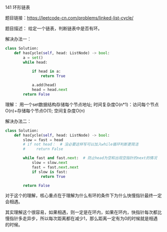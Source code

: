 141 环形链表

题目链接：https://leetcode-cn.com/problems/linked-list-cycle/

题目描述：
给定一个链表，判断链表中是否有环。


解决办法一：
```python
class Solution:
    def hasCycle(self, head: ListNode) -> bool:
        a = set() 
        while head:
            
            if head in a:
                return True

            a.add(head)
            head = head.next
        return False

```

理解：
用一个set数据结构存储每个节点地址;
时间复杂度O(n*1)：访问每个节点O(n)+存储每个节点O(1);
空间复杂度O(n)

解决办法二：

```python
class Solution:
    def hasCycle(self, head: ListNode) -> bool:
        slow = fast = head
        # if not head：  # 没必要这样写可以加入while循环判断更简洁
        #     return False

        while fast and fast.next:  # 防止head为空和出现空指针的next的情况
            slow = slow.next
            fast = fast.next.next
            if slow is fast:
                return True

        return False

```
对于这个的理解，核心重点在于理解为什么有环的条件下为什么快慢指针最终一定会相遇。

其实理解这个很容易，如果相遇，则一定是在环内，如果在环内，快指针每次都比慢指针多走异步，所以每次距离都在减少1，那么距离一定有为0的时候就是相遇的时候。

